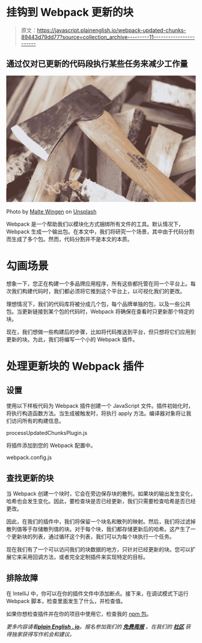 # 挂钩到 Webpack 更新的块

> 原文：<https://javascript.plainenglish.io/webpack-updated-chunks-89443d79dd77?source=collection_archive---------11----------------------->

## 通过仅对已更新的代码段执行某些任务来减少工作量

![](img/ab829982ccee9dd494ca8182e87ebac7.png)

Photo by [Malte Wingen](https://unsplash.com/@maltewingen?utm_source=unsplash&utm_medium=referral&utm_content=creditCopyText) on [Unsplash](https://unsplash.com/s/photos/splitting?utm_source=unsplash&utm_medium=referral&utm_content=creditCopyText)

Webpack 是一个帮助我们以模块化方式捆绑所有文件的工具。默认情况下，Webpack 生成一个输出包。在本文中，我们将研究一个场景，其中由于代码分割而生成了多个包。然而，代码分割并不是本文的本质。

# 勾画场景

想象一下，您正在构建一个多品牌应用程序，所有这些都托管在同一个平台上。每次我们构建代码时，我们都必须将它推到这个平台上，以可视化我们的更改。

理想情况下，我们的代码库将被分成几个包，每个品牌单独的包，以及一些公共包。当更新链接到某个包的代码时，Webpack 将确保在查看时只更新那个特定的块。

现在，我们想做一些构建后的步骤，比如将代码推送到平台，但只想将它们应用到更新的块。为此，我们将编写一个小的 Webpack 插件。

# 处理更新块的 Webpack 插件

## 设置

使用以下样板代码为 Webpack 插件创建一个 JavaScript 文件。插件初始化时，将执行构造函数方法。当生成被触发时，将执行 apply 方法。编译器对象将让我们访问所有的构建信息。

processUpdatedChunksPlugin.js

将插件添加到您的 Webpack 配置中。

webpack.config.js

## 查找更新的块

当 Webpack 创建一个块时，它会在旁边保存块的散列。如果块的输出发生变化，哈希也会发生变化。因此，要检查块是否已经更新，我们只需要检查哈希是否已经更改。

因此，在我们的插件中，我们将保留一个块名和散列的映射。然后，我们将过滤掉散列值等于存储散列值的块。对于每个块，我们都存储更新后的哈希。这产生了一个更新块的列表，通过循环这个列表，我们可以为每个块执行一个任务。

现在我们有了一个可以访问我们的块数据的地方，只针对已经更新的块。您可以扩展它来采用回调方法，或者完全定制插件来实现特定的目标。

## 排除故障

在 IntelliJ 中，你可以在你的插件文件中添加断点。接下来，在调试模式下运行 Webpack 脚本，检查里面发生了什么，并检查值。

如果你想检查插件并在你的项目中使用它，检查我的 [npm 包](https://www.npmjs.com/package/process-updated-chunks)。

*更多内容请看*[***plain English . io***](http://plainenglish.io/)*。报名参加我们的* [***免费周报***](http://newsletter.plainenglish.io/) *。在我们的* [***社区***](https://discord.gg/GtDtUAvyhW) *获得独家获得写作机会和建议。*